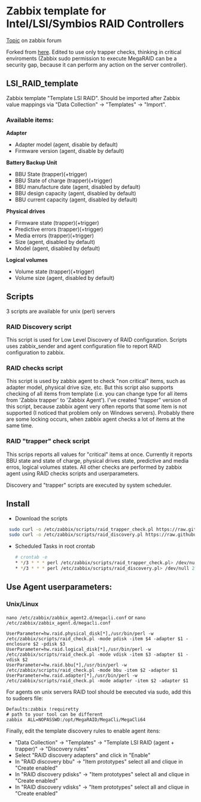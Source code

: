 # Zabbix template for Intel/LSI/Symbios RAID Controllers

[Topic](https://www.zabbix.com/forum/showthread.php?t=41439) on zabbix forum

Forked from [here](https://github.com/Art3mK/Zabbix-LSI-RAID-Monitoring). Edited to use only trapper checks, thinking in critical enviroments (Zabbix sudo permission to execute MegaRAID can be a security gap, because it can perform any action on the server controller). 

## LSI_RAID_template
Zabbix template "Template LSI RAID". Should be imported after Zabbix value mappings via "Data Collection" -> "Templates" -> "Import".

### Available items:
**Adapter**
- Adapter model (agent, disable by default)
- Firmware version (agent, disable by default)

**Battery Backup Unit**
- BBU State (trapper)(+trigger)
- BBU State of charge (trapper)(+trigger)
- BBU manufacture date (agent, disabled by default)
- BBU design capacity (agent, disabled by default)
- BBU current capacity (agent, disabled by default)

**Physical drives**
- Firmware state (trapper)(+trigger)
- Predictive errors (trapper)(+trigger)
- Media errors (trapper)(+trigger)
- Size (agent, disabled by default)
- Model (agent, disabled by default)

**Logical volumes**
- Volume state (trapper)(+trigger)
- Volume size (agent, disabled by default)

## Scripts
3 scripts are available for unix (perl) servers

### RAID Discovery script
This script is used for Low Level Discovery of RAID configuration. Scripts uses zabbix_sender and agent configuration file to report RAID configuration to zabbix.

### RAID checks script
This script is used by zabbix agent to check "non critical" items, such as adapter model, physical drive size, etc. But this script also supports checking of all items from template (i.e. you can change type for all items from 'Zabbix trapper' to 'Zabbix Agent'). I've created "trapper" version of this script, because zabbix agent very often reports that some item is not supported (I noticed that problem only on Windows servers). Probably there are some locking occurs, when zabbix agent checks a lot of items at the same time.

### RAID "trapper" check script
This scrips reports all values for "critical" items at once. Currently it reports BBU state and state of charge, physical drives state, predictive and media erros, logical volumes states. All other checks are performed by zabbix agent using RAID checks scripts and userparameters.

Discovery and "trapper" scripts are executed by system scheduler.

## Install
- Download the scripts
```bash
 sudo curl -o /etc/zabbix/scripts/raid_trapper_check.pl https://raw.githubusercontent.com/matheus-nicolay/Zabbix-LSI-RAID-Monitoring/master/unix/raid_trapper_check.pl
 sudo curl -o /etc/zabbix/scripts/raid_discovery.pl https://raw.githubusercontent.com/matheus-nicolay/Zabbix-LSI-RAID-Monitoring/master/unix/raid_discovery.pl
```

- Scheduled Tasks in root crontab
    ```bash
    # crontab -e
    * */3 * * * perl /etc/zabbix/scripts/raid_trapper_check.pl> /dev/null 2>&1
    * */3 * * * perl /etc/zabbix/scripts/raid_discovery.pl> /dev/null 2>&1
     ```

## Use Agent userparameters:

### Unix/Linux
   `nano /etc/zabbix/zabbix_agent2.d/megacli.conf` or `nano /etc/zabbix/zabbix_agent.d/megacli.conf`
 
    UserParameter=hw.raid.physical_disk[*],/usr/bin/perl -w /etc/zabbix/scripts/raid_check.pl -mode pdisk -item $4 -adapter $1 -enclosure $2 -pdisk $3
    UserParameter=hw.raid.logical_disk[*],/usr/bin/perl -w /etc/zabbix/scripts/raid_check.pl -mode vdisk -item $3 -adapter $1 -vdisk $2
    UserParameter=hw.raid.bbu[*],/usr/bin/perl -w /etc/zabbix/scripts/raid_check.pl -mode bbu -item $2 -adapter $1
    UserParameter=hw.raid.adapter[*],/usr/bin/perl -w /etc/zabbix/scripts/raid_check.pl -mode adapter -item $2 -adapter $1

For agents on unix servers RAID tool should be executed via sudo, add this to sudoers file:

    Defaults:zabbix !requiretty
    # path to your tool can be different
    zabbix  ALL=NOPASSWD:/opt/MegaRAID/MegaCli/MegaCli64

Finally, edit the template discovery rules to enable agent itens:
- "Data Collection" -> "Templates" -> "Template LSI RAID (agent + trapper)" -> "Discovery rules"
- Select "RAID discovery adapters" and click in "Enable"
- In "RAID discovery bbu" -> "Item prototypes" select all and clique in "Create enabled"
- In "RAID discovery pdisks" -> "Item prototypes" select all and clique in "Create enabled"
- In "RAID discovery vdisks" -> "Item prototypes" select all and clique in "Create enabled"

 
